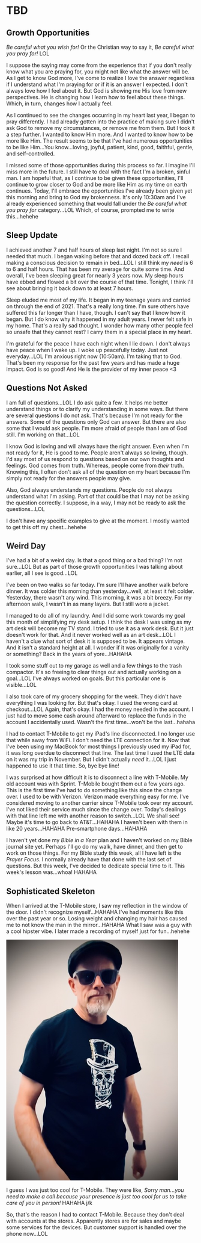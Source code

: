 # TBD

## Growth Opportunities

*Be careful what you wish for!* Or the Christian way to say it, *Be careful what you pray for!* LOL

I suppose the saying may come from the experience that if you don't really know what you are praying for, you might not like what the answer will be. As I get to know God more, I've come to realize I love the answer regardless if I understand what I'm praying for or if it is an answer I expected. I don't always love how I feel about it. But God is showing me His love from new perspectives. He is changing how I learn how to feel about these things. Which, in turn, changes how I actually feel.

As I continued to see the changes occurring in my heart last year, I began to pray differently. I had already gotten into the practice of making sure I didn't ask God to remove my circumstances, or remove me from them. But I took it a step further. I wanted to know Him more. And I wanted to know how to be more like Him. The result seems to be that I've had numerous opportunities to be like Him...You know...loving, joyful, patient, kind, good, faithful, gentle, and self-controlled.

I missed some of those opportunities during this process so far. I imagine I'll miss more in the future. I still have to deal with the fact I'm a broken, sinful man. I am hopeful that, as I continue to be given these opportunities, I'll continue to grow closer to God and be more like Him as my time on earth continues. Today, I'll embrace the opportunities I've already been given yet this morning and bring to God my brokenness. It's only 10:30am and I've already experienced something that would fall under the *Be careful what you pray for* category...LOL Which, of course, prompted me to write this...hehehe

## Sleep Update

I achieved another 7 and half hours of sleep last night. I'm not so sure I needed that much. I began waking before that and dozed back off. I recall making a conscious decision to remain in bed...LOL I still think my *need* is 6 to 6 and half hours. That has been my average for quite some time. And overall, I've been sleeping great for nearly 3 years now. My sleep hours have ebbed and flowed a bit over the course of that time. Tonight, I think I'll see about bringing it back down to at least 7 hours.

Sleep eluded me most of my life. It began in my teenage years and carried on through the end of 2021. That's a really long time. I'm sure others have suffered this far longer than I have, though. I can't say that I know how it began. But I do know why it happened in my adult years. I never felt safe in my home. That's a really sad thought. I wonder how many other people feel so unsafe that they cannot rest? I carry them in a special place in my heart.

I'm grateful for the peace I have each night when I lie down. I don't always have peace when I wake up. I woke up peacefully today. Just not everyday...LOL I'm anxious right now (10:50am). I'm taking that to God. That's been my response for the past few years and has made a huge impact. God is so good! And He is the provider of my inner peace <3

## Questions Not Asked

I am full of questions...LOL I do ask quite a few. It helps me better understand things or to clarify my understanding in some ways. But there are several questions I do not ask. That's because I'm not ready for the answers. Some of the questions only God can answer. But there are also some that I would ask people. I'm more afraid of people than I am of God still. I'm working on that...LOL

I know God is loving and will always have the right answer. Even when I'm not ready for it, He is good to me. People aren't always so loving, though. I'd say most of us respond to questions based on our own thoughts and feelings. God comes from truth. Whereas, people come from *their* truth. Knowing this, I often don't ask all of the question on my heart because I'm simply not ready for the answers people may give.

Also, God always understands my questions. People do not always understand what I'm asking. Part of that could be that I may not be asking the question correctly. I suppose, in a way, I may not be ready to ask the questions...LOL

I don't have any specific examples to give at the moment. I mostly wanted to get this off my chest...hehehe

## Weird Day

I've had a bit of a weird day. Is that a good thing or a bad thing? I'm not sure...LOL But as part of those growth opportunities I was talking about earlier, all I see is good...LOL

I've been on two walks so far today. I'm sure I'll have another walk before dinner. It was colder this morning than yesterday...well, at least it felt colder. Yesterday, there wasn't any wind. This morning, it was a bit breezy. For my afternoon walk, I wasn't in as many layers. But I still wore a jacket.

I managed to do all of my laundry. And I did some work towards my goal this month of simplifying my desk setup. I think the desk I was using as my art desk will become my TV stand. I tried to use it as a work desk. But it just doesn't work for that. And it never worked well as an art desk...LOL I haven't a clue what sort of desk it is supposed to be. It appears vintage. And it isn't a standard height at all. I wonder if it was originally for a vanity or something? Back in the years of yore...HAHAHA

I took some stuff out to my garage as well and a few things to the trash compactor. It's so freeing to clear things out and actually working on a goal...LOL I've always worked on goals. But this particular one is visible...LOL

I also took care of my grocery shopping for the week. They didn't have everything I was looking for. But that's okay. I used the wrong card at checkout...LOL Again, that's okay. I had the money needed in the account. I just had to move some cash around afterward to replace the funds in the account I accidentally used. Wasn't the first time...won't be the last...hahaha

I had to contact T-Mobile to get my iPad's line disconnected. I no longer use that while away from WiFi. I don't need the LTE connection for it. Now that I've been using my MacBook for most things I previously used my iPad for, it was long overdue to disconnect that line. The last time I used the LTE data on it was my trip in November. But I didn't actually *need* it...LOL I just happened to use it that time. So, bye bye line!

I was surprised at how difficult it is to disconnect a line with T-Mobile. My old account was with Sprint. T-Mobile bought them out a few years ago. This is the first time I've had to do something like this since the change over. I used to be with Verizon. Verizon made everything easy for me. I've considered moving to another carrier since T-Mobile took over my account. I've not liked their service much since the change over. Today's dealings with that line left me with another reason to switch...LOL We shall see! Maybe it's time to go back to AT&T...HAHAHA I haven't been with them in like 20 years...HAHAHA Pre-smartphone days...HAHAHA

I haven't yet done my *Bible in a Year* plan and I haven't worked on my Bible journal site yet. Perhaps I'll go do my walk, have dinner, and then get to work on those things. For my Bible study this week, all I have left is the *Prayer Focus*. I normally already have that done with the last set of questions. But this week, I've decided to dedicate special time to it. This week's lesson was...whoa! HAHAHA

## Sophisticated Skeleton

When I arrived at the T-Mobile store, I saw my reflection in the window of the door. I didn't recognize myself...HAHAHA I've had moments like this over the past year or so. Losing weight and changing my hair has caused me to not know the man in the mirror...HAHAHA What I saw was a guy with a cool hipster vibe. I later made a recording of myself just for fun...hehehe

![Hipster vibe portrait](./media/IMG_4837.jpeg)

I guess I was just too cool for T-Mobile. They were like, *Sorry man...you need to make a call because your presence is just too cool for us to take care of you in person!* HAHAHA j/k

So, that's the reason I had to contact T-Mobile. Because they don't deal with accounts at the stores. Apparently stores are for sales and maybe some services for the devices. But customer support is handled over the phone now...LOL

